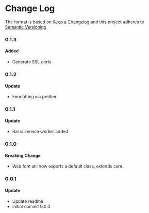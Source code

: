 # Change Log

The format is based on [Keep a Changelog](http://keepachangelog.com/)
and this project adheres to [Semantic Versioning](http://semver.org/).

### 0.1.3

#### Added

- Generate SSL certs

### 0.1.2

#### Update

- Formatting via prettier

### 0.1.1

#### Update

- Basic service worker added

### 0.1.0

#### Breaking Change

- Web font util now exports a default class, extends core. 

### 0.0.1

#### Update

- Update readme
- Initial commit 0.0.0
